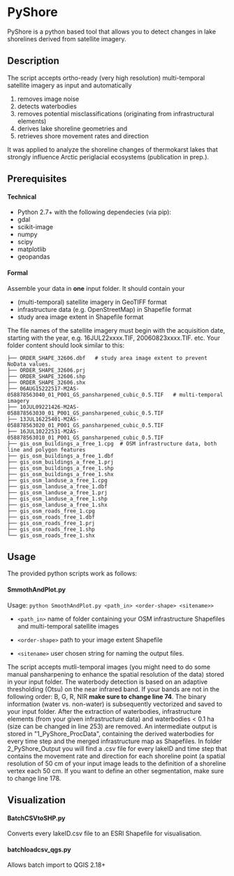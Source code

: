 # PyShore 

PyShore is a python based tool that allows you to detect changes in lake shorelines derived from satellite imagery. 

## Description

The script accepts ortho-ready (very high resolution) multi-temporal satellite imagery as input and automatically 

1. removes image noise
2. detects waterbodies
3. removes potential misclassifications (originating from infrastructural elements)
4. derives lake shoreline geometries and
5. retrieves shore movement rates and direction  

It was applied to analyze the shoreline changes of thermokarst lakes that strongly influence Arctic periglacial ecosystems (publication in prep.). 

## Prerequisites

#### Technical

- Python 2.7+ with the following dependecies (via pip): 
- gdal 
- scikit-image 
- numpy 
- scipy 
- matplotlib 
- geopandas

#### Formal

Assemble your data in __one__ input folder. It should contain your

- (multi-temporal) satellite imagery in GeoTIFF format
- infrastructure data (e.g. OpenStreetMap) in Shapefile format
- study area image extent in Shapefile format

The file names of the satellite imagery must begin with the acquisition date, starting with the year, e.g. 16JUL22xxxx.TIF, 20060823xxxx.TIF. etc. Your folder content should look similar to this:

```~/0_PyShore_Input$ tree .
├── ORDER_SHAPE_32606.dbf 	# study area image extent to prevent NoData values.
├── ORDER_SHAPE_32606.prj
├── ORDER_SHAPE_32606.shp
├── ORDER_SHAPE_32606.shx
├── 06AUG15222517-M2AS-058878563040_01_P001_GS_pansharpened_cubic_0.5.TIF	# multi-temporal imagery
├── 10JUL09221426-M2AS-058878563030_01_P001_GS_pansharpened_cubic_0.5.TIF
├── 13JUL16225401-M2AS-058878563020_01_P001_GS_pansharpened_cubic_0.5.TIF
├── 16JUL10222531-M2AS-058878563010_01_P001_GS_pansharpened_cubic_0.5.TIF
├── gis_osm_buildings_a_free_1.cpg	# OSM infrastructure data, both line and polygon features
├── gis_osm_buildings_a_free_1.dbf
├── gis_osm_buildings_a_free_1.prj
├── gis_osm_buildings_a_free_1.shp
├── gis_osm_buildings_a_free_1.shx
├── gis_osm_landuse_a_free_1.cpg
├── gis_osm_landuse_a_free_1.dbf
├── gis_osm_landuse_a_free_1.prj
├── gis_osm_landuse_a_free_1.shp
├── gis_osm_landuse_a_free_1.shx
├── gis_osm_roads_free_1.cpg
├── gis_osm_roads_free_1.dbf
├── gis_osm_roads_free_1.prj
├── gis_osm_roads_free_1.shp
└── gis_osm_roads_free_1.shx
```

## Usage

The provided python scripts work as follows:

#### SmmothAndPlot.py 

Usage: `python SmoothAndPlot.py <path_in> <order-shape> <sitename>>` 

- `<path_in>` name of folder containing your OSM infrastructure Shapefiles and multi-temporal satellite images

- `<order-shape>` path to your image extent Shapefile

- `<sitename>` user chosen string for naming the output files. 

The script accepts mutli-temporal images (you might need to do some manual pansharpening to enhance the spatial resolution of the data) stored in your input folder. The waterbody detection is based on an adaptive thresholding (Otsu) on the near infrared band. If your bands are not in the following order: B, G, R, NIR __make sure to change line 74__.
The binary information (water vs. non-water) is subsequently vectorized and saved to your input folder. 
After the extraction of waterbodies, infrastructure elements (from your given infrastructure data)  and waterbodies < 0.1 ha (size can be changed in line 253) are removed. 
An intermediate output is stored in "1_PyShore_ProcData", containing the derived waterbodies for every time step and the merged infrastructure map as Shapefiles.
In folder 2_PyShore_Output you will find a .csv file for every lakeID and time step that contains the movement rate and direction for each shoreline point (a spatial resolution of 50 cm of your input image leads to the definition of a shoreline vertex each 50 cm. If you want to define an other segmentation, make sure to change line 178.

## Visualization 

#### BatchCSVtoSHP.py 
Converts every lakeID.csv file to an ESRI Shapefile for visualisation. 

#### batchloadcsv_qgs.py 
Allows batch import to QGIS 2.18+

